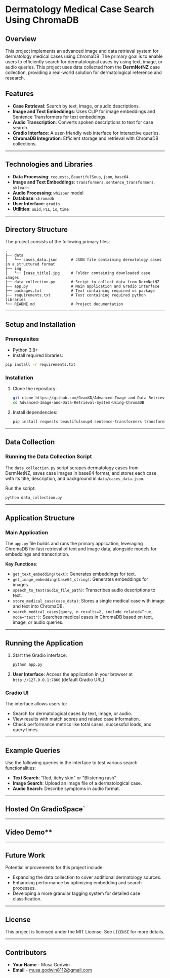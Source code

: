 # Dermatology Medical Case Search Using ChromaDB

## Overview
This project implements an advanced image and data retrieval system for dermatology medical cases using ChromaDB. The primary goal is to enable users to efficiently search for dermatological cases by using text, image, or audio queries. This project uses data collected from the **DermNetNZ** case collection, providing a real-world solution for dermatological reference and research.

## Features
- **Case Retrieval**: Search by text, image, or audio descriptions.
- **Image and Text Embeddings**: Uses CLIP for image embeddings and Sentence Transformers for text embeddings.
- **Audio Transcription**: Converts spoken descriptions to text for case search.
- **Gradio Interface**: A user-friendly web interface for interactive queries.
- **ChromaDB Integration**: Efficient storage and retrieval with ChromaDB collections.

---

## Technologies and Libraries

- **Data Processing**: `requests`, `BeautifulSoup`, `json`, `base64`
- **Image and Text Embeddings**: `transformers`, `sentence_transformers`, `sklearn`
- **Audio Processing**: `whisper` model
- **Database**: `chromadb`
- **User Interface**: `gradio`
- **Utilities**: `uuid`, `PIL`, `io`, `time`

---

## Directory Structure
The project consists of the following primary files:

```plaintext
.
├── data
│   └── cases_data.json      # JSON file containing dermatology cases in a structured format
├── img
│   └── [case_title].jpg     # Folder containing downloaded case images
├── data_collection.py       # Script to collect data from DermNetNZ
├── app.py                   # Main application and Gradio interface
├── packages.txt             # Text containing required os package
├── requirements.txt         # Text containing required python libraries
└── README.md                # Project documentation
```

---

## Setup and Installation

### Prerequisites
- Python 3.8+
- Install required libraries:
```bash
pip install -r requirements.txt
```

### Installation

1. Clone the repository:
   ```bash
   git clone https://github.com/GeamXD/Advanced-Image-and-Data-Retrieval-System-Using-ChromaDB.git
   cd Advanced-Image-and-Data-Retrieval-System-Using-ChromaDB
   ```

2. Install dependencies:
   ```bash
   pip install requests beautifulsoup4 sentence-transformers transformers chromadb gradio
   ```

---

## Data Collection

### Running the Data Collection Script
The `data_collection.py` script scrapes dermatology cases from DermNetNZ, saves case images in base64 format, and stores each case with its title, description, and background in `data/cases_data.json`.

Run the script:
```bash
python data_collection.py
```

---

## Application Structure

### Main Application
The `app.py` file builds and runs the primary application, leveraging ChromaDB for fast retrieval of text and image data, alongside models for embeddings and transcription.

**Key Functions**:
- `get_text_embedding(text)`: Generates embeddings for text.
- `get_image_embedding(base64_string)`: Generates embeddings for images.
- `speech_to_text(audio_file_path)`: Transcribes audio descriptions to text.
- `store_medical_case(case_data)`: Stores a single medical case with image and text into ChromaDB.
- `search_medical_cases(query, n_results=2, include_related=True, mode="text")`: Searches medical cases in ChromaDB based on text, image, or audio queries.

---

## Running the Application

1. Start the Gradio interface:
   ```bash
   python app.py
   ```
2. **User Interface**: Access the application in your browser at `http://127.0.0.1:7860` (default Gradio URL).

### Gradio UI
The interface allows users to:
- Search for dermatological cases by text, image, or audio.
- View results with match scores and related case information.
- Check performance metrics like total cases, successful loads, and query times.

---

## Example Queries
Use the following queries in the interface to test various search functionalities:
- **Text Search**: "Red, itchy skin" or "Blistering rash"
- **Image Search**: Upload an image file of a dermatological case.
- **Audio Search**: Describe symptoms in audio format.

---
## Hosted On GradioSpace`

---

## Video Demo**

---


## Future Work
Potential improvements for this project include:
- Expanding the data collection to cover additional dermatology sources.
- Enhancing performance by optimizing embedding and search processes.
- Developing a more granular tagging system for detailed case classification.

---

## License
This project is licensed under the MIT License. See `LICENSE` for more details.

---

## Contributors
- **Your Name** - Musa Godwin
- **Email** - musa.godwin8112@gmail.com